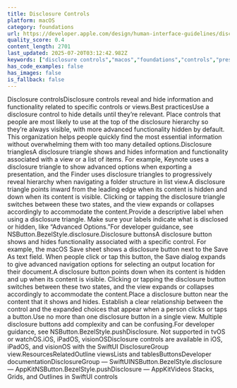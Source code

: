 ```yaml
---
title: Disclosure Controls
platform: macOS
category: foundations
url: https://developer.apple.com/design/human-interface-guidelines/disclosure-controls
quality_score: 0.4
content_length: 2701
last_updated: 2025-07-20T03:12:42.982Z
keywords: ["disclosure controls","macos","foundations","controls","presentation","navigation","buttons"]
has_code_examples: false
has_images: false
is_fallback: false
---
```


Disclosure controlsDisclosure controls reveal and hide information and functionality related to specific controls or views.Best practicesUse a disclosure control to hide details until they’re relevant. Place controls that people are most likely to use at the top of the disclosure hierarchy so they’re always visible, with more advanced functionality hidden by default. This organization helps people quickly find the most essential information without overwhelming them with too many detailed options.Disclosure trianglesA disclosure triangle shows and hides information and functionality associated with a view or a list of items. For example, Keynote uses a disclosure triangle to show advanced options when exporting a presentation, and the Finder uses disclosure triangles to progressively reveal hierarchy when navigating a folder structure in list view.A disclosure triangle points inward from the leading edge when its content is hidden and down when its content is visible. Clicking or tapping the disclosure triangle switches between these two states, and the view expands or collapses accordingly to accommodate the content.Provide a descriptive label when using a disclosure triangle. Make sure your labels indicate what is disclosed or hidden, like “Advanced Options.”For developer guidance, see NSButton.BezelStyle.disclosure.Disclosure buttonsA disclosure button shows and hides functionality associated with a specific control. For example, the macOS Save sheet shows a disclosure button next to the Save As text field. When people click or tap this button, the Save dialog expands to give advanced navigation options for selecting an output location for their document.A disclosure button points down when its content is hidden and up when its content is visible. Clicking or tapping the disclosure button switches between these two states, and the view expands or collapses accordingly to accommodate the content.Place a disclosure button near the content that it shows and hides. Establish a clear relationship between the control and the expanded choices that appear when a person clicks or taps a button.Use no more than one disclosure button in a single view. Multiple disclosure buttons add complexity and can be confusing.For developer guidance, see NSButton.BezelStyle.pushDisclosure. Not supported in tvOS or watchOS.iOS, iPadOS, visionOSDisclosure controls are available in iOS, iPadOS, and visionOS with the SwiftUI DisclosureGroup view.ResourcesRelatedOutline viewsLists and tablesButtonsDeveloper documentationDisclosureGroup — SwiftUINSButton.BezelStyle.disclosure — AppKitNSButton.BezelStyle.pushDisclosure — AppKitVideos Stacks, Grids, and Outlines in SwiftUI controls